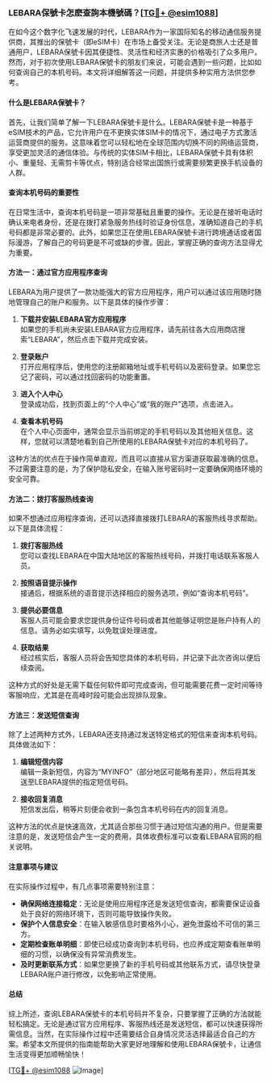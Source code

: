 ### LEBARA保號卡怎麽查詢本機號碼？[[TG💪+ @esim1088](https://t.me/s/esim1088)]

在如今这个数字化飞速发展的时代，LEBARA作为一家国际知名的移动通信服务提供商，其推出的保號卡（即eSIM卡）在市场上备受关注。无论是商旅人士还是普通用户，LEBARA保號卡因其便捷性、灵活性和经济实惠的价格吸引了众多用户。然而，对于初次使用LEBARA保號卡的朋友们来说，可能会遇到一些问题，比如如何查询自己的本机号码。本文将详细解答这一问题，并提供多种实用方法供您参考。

#### 什么是LEBARA保號卡？

首先，让我们简单了解一下LEBARA保號卡是什么。LEBARA保號卡是一种基于eSIM技术的产品，它允许用户在不更换实体SIM卡的情况下，通过电子方式激活运营商提供的服务。这意味着您可以轻松地在全球范围内切换不同的网络运营商，享受更加灵活的通信体验。与传统的实体SIM卡相比，LEBARA保號卡具有体积小、重量轻、无需剪卡等优点，特别适合经常出国旅行或需要频繁更换手机设备的人群。

#### 查询本机号码的重要性

在日常生活中，查询本机号码是一项非常基础且重要的操作。无论是在接听电话时确认来电者身份，还是在拨打紧急服务热线时验证身份信息，准确知道自己的手机号码都是非常必要的。此外，如果您正在使用LEBARA保號卡进行跨境通话或者国际漫游，了解自己的号码更是不可或缺的步骤。因此，掌握正确的查询方法显得尤为重要。

#### 方法一：通过官方应用程序查询

LEBARA为用户提供了一款功能强大的官方应用程序，用户可以通过该应用随时随地管理自己的账户和服务。以下是具体的操作步骤：

1. **下载并安装LEBARA官方应用程序**  
   如果您的手机尚未安装LEBARA官方应用程序，请先前往各大应用商店搜索“LEBARA”，然后点击下载并完成安装。

2. **登录账户**  
   打开应用程序后，使用您的注册邮箱地址或手机号码以及密码登录。如果您忘记了密码，可以通过找回密码的功能重置。

3. **进入个人中心**  
   登录成功后，找到页面上的“个人中心”或“我的账户”选项，点击进入。

4. **查看本机号码**  
   在个人中心页面中，通常会显示当前绑定的手机号码以及其他相关信息。这样，您就可以清楚地看到自己所使用的LEBARA保號卡对应的本机号码了。

这种方法的优点在于操作简单直观，而且可以直接从官方渠道获取最准确的信息。不过需要注意的是，为了保护隐私安全，在输入账号密码时一定要确保网络环境的安全可靠。

#### 方法二：拨打客服热线查询

如果不想通过应用程序查询，还可以选择直接拨打LEBARA的客服热线寻求帮助。以下是具体流程：

1. **拨打客服热线**  
   您可以查找LEBARA在中国大陆地区的客服热线号码，并拨打电话联系客服人员。

2. **按照语音提示操作**  
   接通后，根据系统的语音提示选择相应的服务选项，例如“查询本机号码”。

3. **提供必要信息**  
   客服人员可能会要求您提供身份证件号码或者其他能够证明您是账户持有人的信息。请务必如实填写，以免耽误处理进度。

4. **获取结果**  
   经过核实后，客服人员将会告知您具体的本机号码，并记录下此次咨询以便后续查阅。

这种方式的好处是无需下载任何软件即可完成查询，但可能需要花费一定时间等待客服响应，尤其是在高峰时段可能会出现排队现象。

#### 方法三：发送短信查询

除了上述两种方式外，LEBARA还支持通过发送特定格式的短信来查询本机号码。具体做法如下：

1. **编辑短信内容**  
   编辑一条新短信，内容为“MYINFO”（部分地区可能略有差异），然后将其发送至LEBARA提供的指定短信号码。

2. **接收回复消息**  
   短信发出后，稍等片刻便会收到一条包含本机号码在内的回复消息。

这种方法的优点是快速高效，尤其适合那些习惯于通过短信沟通的用户。但是需要注意的是，发送短信会产生一定的费用，具体收费标准可以查看LEBARA官网的相关说明。

#### 注意事项与建议

在实际操作过程中，有几点事项需要特别注意：

- **确保网络连接稳定**：无论是使用应用程序还是发送短信查询，都需要保证设备处于良好的网络环境下，否则可能导致操作失败。
- **保护个人信息安全**：在输入敏感信息时要格外小心，避免泄露给不可信的第三方。
- **定期检查账单明细**：即使已经成功查询到本机号码，也应养成定期查看账单明细的习惯，以确保没有异常消费发生。
- **及时更新联系方式**：如果您更换了新的手机号码或其他联系方式，请尽快登录LEBARA账户进行修改，以免影响正常使用。

#### 总结

综上所述，查询LEBARA保號卡的本机号码并不复杂，只要掌握了正确的方法就能轻松搞定。无论是通过官方应用程序、客服热线还是发送短信，都可以快速获得所需信息。当然，在实际操作过程中还需要结合自身情况灵活选择最适合自己的方案。希望本文所提供的指南能帮助大家更好地理解和使用LEBARA保號卡，让通信生活变得更加顺畅愉快！

[[TG💪+ @esim1088](https://t.me/s/esim1088) ![Image](https://i.postimg.cc/4NQfJmqS/Snipaste-2025-05-13-00-14-12.png)]